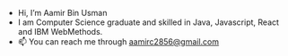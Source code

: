 - Hi, I’m Aamir Bin Usman
- I am Computer Science graduate and skilled in Java, Javascript, React and IBM WebMethods.
- 📫 You can reach me through aamirc2856@gmail.com

<!---
aamirusman1/aamirusman1 is a ✨ special ✨ repository because its `README.md` (this file) appears on your GitHub profile.
You can click the Preview link to take a look at your changes.
--->

